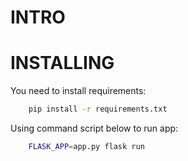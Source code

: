 # INTRO
# INSTALLING
You need to install requirements:
```bash
    pip install -r requirements.txt
```

Using command script below to run app:
```bash
    FLASK_APP=app.py flask run
```

